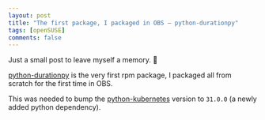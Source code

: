 ```yaml
---
layout: post
title: "The first package, I packaged in OBS – python-durationpy"
tags: [openSUSE]
comments: false
---
```




Just a small post to leave myself a memory. 🙂

[python-durationpy](https://build.opensuse.org/package/show/devel:kubic/python-durationpy) is the very first rpm package, I packaged all from scratch for the first time in OBS.

This was needed to bump the [python-kubernetes](https://build.opensuse.org/package/show/devel:kubic/python-kubernetes) version to `31.0.0` (a newly added python dependency).
